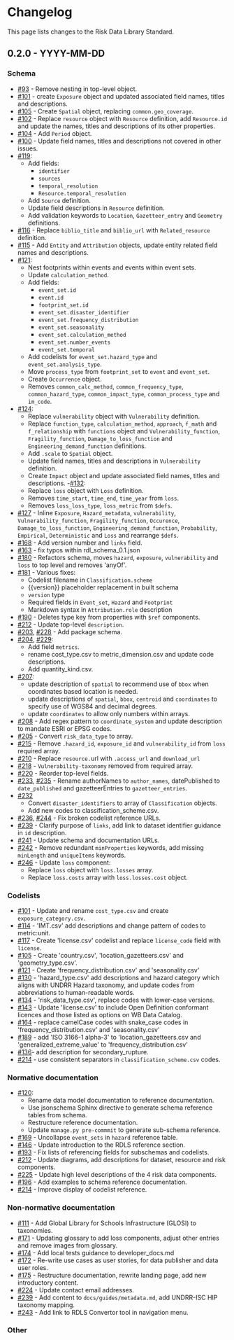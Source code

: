 # Changelog

This page lists changes to the Risk Data Library Standard.

## 0.2.0 - YYYY-MM-DD

### Schema

- [#93](https://github.com/GFDRR/rdl-standard/pull/93) - Remove nesting in top-level object.
- [#101](https://github.com/GFDRR/rdl-standard/pull/101) - create `Exposure` object and updated associated field names, titles and descriptions.
- [#105](https://github.com/GFDRR/rdl-standard/pull/105) - Create `Spatial` object, replacing `common.geo_coverage`.
- [#102](https://github.com/GFDRR/rdl-standard/pull/102) - Replace `resource` object with `Resource` definition, add `Resource.id` and update the names, titles and descriptions of its other properties.
- [#104](https://github.com/GFDRR/rdl-standard/pull/104) - Add `Period` object.
- [#100](https://github.com/GFDRR/rdl-standard/pull/100) - Update field names, titles and descriptions not covered in other issues.
- [#119](https://github.com/GFDRR/rdl-standard/pull/119):
  - Add fields:
    - `identifier`
    - `sources`
    - `temporal_resolution`
    - `Resource.temporal_resolution`
  - Add `Source` definition.
  - Update field descriptions in `Resource` definition.
  - Add validation keywords to `Location`, `Gazetteer_entry` and `Geometry` definitions.
- [#116](https://github.com/GFDRR/rdl-standard/pull/116) - Replace `biblio_title` and `biblio_url` with `Related_resource` definition.
- [#115](https://github.com/GFDRR/rdl-standard/pull/115) - Add `Entity` and `Attribution` objects, update entity related field names and descriptions.
- [#121](https://github.com/GFDRR/rdl-standard/pull/121):
  - Nest footprints within events and events within event sets.
  - Update `calculation_method`.
  - Add fields:
    - `event_set.id`
    - `event.id`
    - `footprint_set.id`
    - `event_set.disaster_identifier`
    - `event_set.frequency_distribution`
    - `event_set.seasonality`
    - `event_set.calculation_method`
    - `event_set.number_events`
    - `event_set.temporal`
  - Add codelists for `event_set.hazard_type` and `event_set.analysis_type`.
  - Move `process_type` from `footprint_set` to `event` and `event_set`.
  - Create `Occurrence` object.
  - Removes `common_calc_method`, `common_frequency_type`, `common_hazard_type`, `common_impact_type`, `common_process_type` and `im_code`.
- [#124](https://github.com/GFDRR/rdl-standard/pull/124):
  - Replace `vulnerability` object with `Vulnerability` definition.
  - Replace `function_type`, `calculation_method`, `approach`, `f_math` and `f_relationship` with `functions` object and `Vulnerability_function`, `Fragility_function`, `Damage_to_loss_function` and `Engineering_demand_function` definitions.
  - Add `.scale` to `Spatial` object.
  - Update field names, titles and descriptions in `Vulnerability` definition.
  - Create `Impact` object and update associated field names, titles and descriptions.
    -[#132](https://github.com/GFDRR/rdl-standard/pull/132):
  - Replace `loss` object with `Loss` definition.
  - Removes `time_start`, `time_end`, `time_year` from `loss`.
  - Removes `loss_loss_type`, `loss_metric` from `$defs`.
- [#127](https://github.com/GFDRR/rdl-standard/pull/127) - Inline `Exposure`, `Hazard_metadata`, `vulnerability`, `Vulnerability_function`, `Fragility_function`, `Occurence`, `Damage_to_loss_function`, `Engineering_demand_function`, `Probability`, `Empirical`, `Deterministic` and `Loss` and rearrange `$defs`.
- [#168](https://github.com/GFDRR/rdl-standard/pull/168) - Add version number and `links` field.
- [#163](https://github.com/GFDRR/rdl-standard/pull/163) - fix typos within rdl_schema_0.1.json
- [#180](https://github.com/GFDRR/rdl-standard/pull/180) - Refactors schema, moves `hazard`, `exposure`, `vulnerability` and `loss` to top level and removes 'anyOf'.
- [#181](https://github.com/GFDRR/rdl-standard/pull/181) - Various fixes:
  - Codelist filename in `Classification.scheme`
  - {\{version}} placeholder replacement in built schema
  - `version` type
  - Required fields in `Event_set`, `Hazard` and `Footprint`
  - Markdown syntax in `Attribution.role` description
- [#190](https://github.com/GFDRR/rdl-standard/pull/190) - Deletes type key from properties with `$ref` components.
- [#212](https://github.com/GFDRR/rdl-standard/pull/212) - Update top-level `description`.
- [#203](https://github.com/GFDRR/rdl-standard/pull/203), [#228](https://github.com/GFDRR/rdl-standard/pull/228) - Add package schema.
- [#204](https://github.com/GFDRR/rdl-standard/pull/204), [#229](https://github.com/GFDRR/rdl-standard/pull/229):
  - Add field `metrics`.
  - rename cost_type.csv to metric_dimension.csv and update code descriptions.
  - Add quantity_kind.csv.
- [#207](https://github.com/GFDRR/rdl-standard/pull/207):
  - update description of `spatial` to recommend use of `bbox` when coordinates based location is needed.
  - update descriptions of `spatial`, `bbox`, `centroid` and `coordinates` to specify use of WGS84 and decimal degrees.
  - update `coordinates` to allow only numbers within arrays.
- [#208](https://github.com/GFDRR/rdl-standard/pull/208) - Add regex pattern to `coordinate_system` and update description to mandate ESRI or EPSG codes.
- [#205](https://github.com/GFDRR/rdl-standard/pull/205) - Convert `risk_data_type` to array.
- [#215](https://github.com/GFDRR/rdl-standard/pull/219) - Remove `.hazard_id`, `exposure_id` and `vulnerability_id` from `loss` required array.
- [#210](https://github.com/GFDRR/rdl-standard/pull/210) - Replace `resource.`url with `.access_url` and `download_url`
- [#218](https://github.com/GFDRR/rdl-standard/pull/218) - `Vulnerability·taxonomy` removed from required array.
- [#220](https://github.com/GFDRR/rdl-standard/pull/220) - Reorder top-level fields.
- [#233](https://github.com/GFDRR/rdl-standard/pull/233), [#235](https://github.com/GFDRR/rdl-standard/pull/235) - Rename authorNames to `author_names`, datePublished to `date_published` and gazetteerEntries to `gazetteer_entries`.
- [#232](https://github.com/GFDRR/rdl-standard/pull/232)
  - Convert `disaster_identifiers` to array of `Classification` objects.
  - Add new codes to classification_scheme.csv.
- [#236](https://github.com/GFDRR/rdl-standard/pull/236), [#244](https://github.com/GFDRR/rdl-standard/pull/244) - Fix broken codelist reference URLs.
- [#239](https://github.com/GFDRR/rdl-standard/pull/239) - Clarify purpose of `links`, add link to dataset identifier guidance in `id` description.
- [#241](https://github.com/GFDRR/rdl-standard/pull/241) - Update schema and documentation URLs.
- [#242](https://github.com/GFDRR/rdl-standard/pull/242) - Remove redundant `minProperties` keywords, add missing `minLength` and `uniqueItems` keywords.
- [#246](https://github.com/GFDRR/rdl-standard/pull/246) - Update `loss` component:
  - Replace `loss` object with `loss.losses` array.
  - Replace `loss.costs` array with `loss.losses.cost` object.

### Codelists

- [#101](https://github.com/GFDRR/rdl-standard/pull/101) - Update and rename `cost_type.csv` and create `exposure_category.csv`.
- [#114](https://github.com/GFDRR/rdl-standard/pull/114) - 'IMT.csv' add descriptions and change pattern of codes to metric:unit.
- [#117](https://github.com/GFDRR/rdl-standard/pull/117) - Create 'license.csv' codelist and replace `license_code` field with `license`.
- [#105](https://github.com/GFDRR/rdl-standard/pull/105) - Create 'country.csv', 'location_gazetteers.csv' and 'geometry_type.csv'.
- [#121](https://github.com/GFDRR/rdl-standard/pull/121) - Create 'frequency_distribution.csv' and 'seasonality.csv'
- [#130](https://github.com/GFDRR/rdl-standard/pull/130) - 'hazard_type.csv' add descriptions and hazard category which aligns with UNDRR Hazard taxonomy, and update codes from abbreviations to human-readable words.
- [#134](https://github.com/GFDRR/rdl-standard/pull/134) - 'risk_data_type.csv', replace codes with lower-case versions.
- [#143](https://github.com/GFDRR/rdl-standard/pull/143) - Update 'license.csv' to include Open Definition conformant licences and those listed as options on WB Data Catalog.
- [#164](https://github.com/GFDRR/rdl-standard/pull/164) - replace camelCase codes with snake_case codes in 'frequency_distribution.csv' and 'seasonality.csv'
- [#189](https://github.com/GFDRR/rdl-standard/pull/189) - add 'ISO 3166-1 alpha-3' to 'location_gazetteers.csv and 'generalized_extreme_value' to 'frequency_distribution.csv'
- [#136](https://github.com/GFDRR/rdl-standard/issues/136)- add description for secondary_rupture.
- [#214](https://github.com/GFDRR/rdl-standard/pull/214) - use consistent separators in `classification_scheme.csv` codes.

### Normative documentation

- [#120](https://github.com/GFDRR/rdl-standard/pull/120):
  - Rename data model documentation to reference documentation.
  - Use jsonschema Sphinx directive to generate schema reference tables from schema.
  - Restructure reference documentation.
  - Update `manage.py pre-commmit` to generate sub-schema reference.
- [#169](https://github.com/GFDRR/rdl-standard/pull/169) - Uncollapse `event_sets` in `hazard` reference table.
- [#146](https://github.com/GFDRR/rdl-standard/pull/146) - Update introduction to the RDLS reference section.
- [#193](https://github.com/GFDRR/rdl-standard/pull/193) - Fix lists of referencing fields for subschemas and codelists.
- [#212](https://github.com/GFDRR/rdl-standard/pull/212) - Update diagrams, add descriptions for dataset, resource and risk components.
- [#225](https://github.com/GFDRR/rdl-standard/pull/225) - Update high level descriptions of the 4 risk data components.
- [#196](https://github.com/GFDRR/rdl-standard/pull/196) - Add examples to schema reference documentation.
- [#214](https://github.com/GFDRR/rdl-standard/pull/214) - Improve display of codelist reference.

### Non-normative documentation

- [#111](https://github.com/GFDRR/rdl-standard/pull/111) - Add Global Library for Schools Infrastructure (GLOSI) to taxonomies.
- [#171](https://github.com/GFDRR/rdl-standard/pull/171) - Updating glossary to add loss components, adjust other entries and remove images from glossary.
- [#174](https://github.com/GFDRR/rdl-standard/pull/174) - Add local tests guidance to developer_docs.md
- [#172](https://github.com/GFDRR/rdl-standard/pull/172) - Re-write use cases as user stories, for data publisher and data user roles.
- [#175](https://github.com/GFDRR/rdl-standard/pull/175) - Restructure documentation, rewrite landing page, add new introductory content.
- [#224](https://github.com/GFDRR/rdl-standard/pull/224) - Update contact email addresses.
- [#239](https://github.com/GFDRR/rdl-standard/pull/239) - Add content to `docs/guides/metadata.md`, add UNDRR-ISC HIP taxonomy mapping.
- [#243](https://github.com/GFDRR/rdl-standard/pull/243) - Add link to RDLS Convertor tool in navigation menu.

### Other
